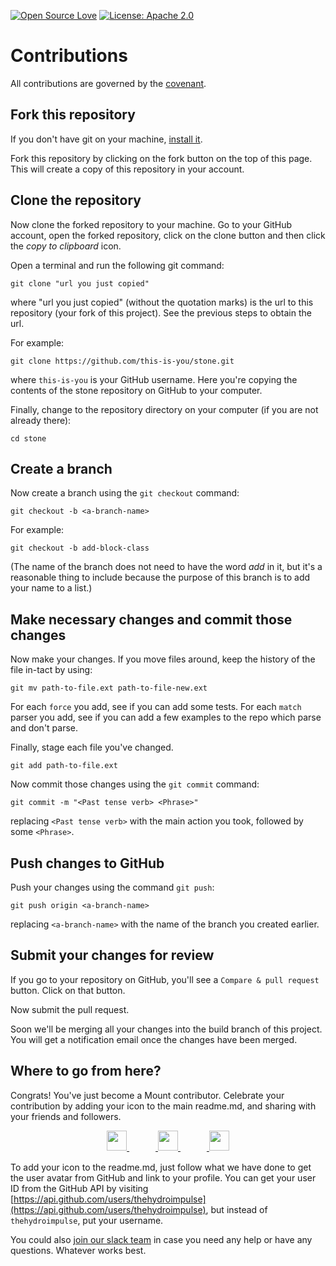 [![Open Source Love](https://badges.frapsoft.com/os/v1/open-source.svg?v=103)](https://github.com/ellerbrock/open-source-badges/)
[![License: Apache 2.0](https://img.shields.io/badge/License-Apache%202-black.svg)](https://opensource.org/licenses/Apache-2.0)
<!--[![Open Source Helpers](https://www.codetriage.com/mountbuild/stone/badges/users.svg)](https://www.codetriage.com/mountbuild/stone)-->

# Contributions

All contributions are governed by the [covenant](https://github.com/mountbuild/stone/blob/build/slate/covenant.md).

## Fork this repository

If you don't have git on your machine, [install it]( https://help.github.com/articles/set-up-git/).

Fork this repository by clicking on the fork button on the top of this page.
This will create a copy of this repository in your account.

## Clone the repository

Now clone the forked repository to your machine. Go to your GitHub account, open the forked repository, click on the clone button and then click the *copy to clipboard* icon.

Open a terminal and run the following git command:

```
git clone "url you just copied"
```

where "url you just copied" (without the quotation marks) is the url to this repository (your fork of this project). See the previous steps to obtain the url.

For example:

```
git clone https://github.com/this-is-you/stone.git
```

where `this-is-you` is your GitHub username. Here you're copying the contents of the stone repository on GitHub to your computer.

Finally, change to the repository directory on your computer (if you are not already there):

```
cd stone
```

## Create a branch

Now create a branch using the `git checkout` command:

```
git checkout -b <a-branch-name>
```

For example:

```
git checkout -b add-block-class
```

(The name of the branch does not need to have the word *add* in it, but it's a reasonable thing to include because the purpose of this branch is to add your name to a list.)

## Make necessary changes and commit those changes

Now make your changes. If you move files around, keep the history of the file in-tact by using:

```
git mv path-to-file.ext path-to-file-new.ext
```

For each `force` you add, see if you can add some tests. For each `match` parser you add, see if you can add a few examples to the repo which parse and don't parse.

Finally, stage each file you've changed.

```
git add path-to-file.ext
```

Now commit those changes using the `git commit` command:

```
git commit -m "<Past tense verb> <Phrase>"
```

replacing `<Past tense verb>` with the main action you took, followed by some `<Phrase>`.

## Push changes to GitHub

Push your changes using the command `git push`:

```
git push origin <a-branch-name>
```

replacing `<a-branch-name>` with the name of the branch you created earlier.

## Submit your changes for review

If you go to your repository on GitHub, you'll see a  `Compare & pull request` button. Click on that button.

Now submit the pull request.

Soon we'll be merging all your changes into the build branch of this project. You will get a notification email once the changes have been merged.

## Where to go from here?

Congrats! You've just become a Mount contributor. Celebrate your contribution by adding your icon to the main readme.md, and sharing with your friends and followers.

<p align='center'>
  <a href='https://twitter.com/intent/tweet?text=Yay!%20I%20just%20made%20my%20first%20open%20source%20contribution%20with%20@mountbuild.%20You%20can%20too%20at%20https://github.com/mountbuild/stone.&hashtags=OpenSource,IoT,Hacktoberfest'>
    <img src='https://mount.build/slate/twitter.png' width='32'/>
  </a>　　　<a href='https://www.facebook.com/sharer/sharer.php?u=https%3A%2F%2Fgithub.com%2Fmountbuild%2Fflame&quote=Yay!%20I%20just%20made%20my%20first%20open%20source%20contribution%20to%20The%20Stone%20Project.%20Join%20in%20and%20help%20expand%20the%20tree!%20https%3A%2F%2Fgithub.com%2Fmountbuild%2Fflame&hashtag=%23Hacktoberfest'>
    <img src='https://mount.build/slate/facebook.png' width='32'/>
  </a>　　　<a href='https://www.linkedin.com/shareArticle?mini=true&url=https%3A%2F%2Fgithub.com%2Fmountbuild%2Fflame&title=stone&summary=The%20Stone%20of%20Information%20and%20Computation&source=https://github.com/mountbuild/stone'>
    <img src='https://mount.build/slate/linkedin.png' width='32'/>
  </a>
</p>

To add your icon to the readme.md, just follow what we have done to get the user avatar from GitHub and link to your profile. You can get your user ID from the GitHub API by visiting [https://api.github.com/users/thehydroimpulse](https://api.github.com/users/thehydroimpulse), but instead of `thehydroimpulse`, put your username.

You could also [join our slack team](https://join.slack.com/t/mountbuild/shared_invite/zt-fc5b262t-WTqRzSlyBULUmvcCLdFKPw) in case you need any help or have any questions. Whatever works best.
